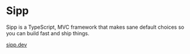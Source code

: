 # Sipp

Sipp is a TypeScript, MVC framework that makes sane default choices so you can build fast and ship things.

[sipp.dev](https://sipp.dev)